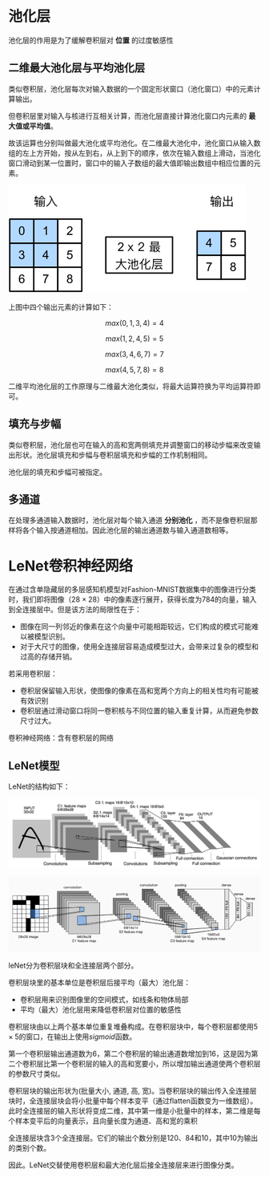 # 池化层

池化层的作用是为了缓解卷积层对 **位置** 的过度敏感性

## 二维最大池化层与平均池化层

类似卷积层，池化层每次对输入数据的一个固定形状窗口（池化窗口）中的元素计算输出。

但卷积层里对输入与核进行互相关计算，而池化层直接计算池化窗口内元素的 **最大值或平均值**。

故该运算也分别叫做最大池化或平均池化。在二维最大池化中，池化窗口从输入数组的左上方开始，按从左到右，从上到下的顺序，依次在输入数组上滑动，当池化窗口滑动到某一位置时，窗口中的输入子数组的最大值即输出数组中相应位置的元素。

![](image\5.4_pooling.svg)

上图中四个输出元素的计算如下：

$$max(0,1,3,4) = 4$$

$$max(1,2,4,5) = 5$$

$$max(3,4,6,7) = 7$$

$$max(4,5,7,8) = 8$$

二维平均池化层的工作原理与二维最大池化类似，将最大运算符换为平均运算符即可。

## 填充与步幅

类似卷积层，池化层也可在输入的高和宽两侧填充并调整窗口的移动步幅来改变输出形状。池化层填充和步幅与卷积层填充和步幅的工作机制相同。

池化层的填充和步幅可被指定。

## 多通道

在处理多通道输入数据时，池化层对每个输入通道 **分别池化** ，而不是像卷积层那样将各个输入按通道相加。因此池化层的输出通道数与输入通道数相等。

# LeNet卷积神经网络

在通过含单隐藏层的多层感知机模型对Fashion-MNIST数据集中的图像进行分类时，我们即将图像（$28 \times 28$）中的像素逐行展开，获得长度为784的向量，输入到全连接层中。但是该方法的局限性在于：

- 图像在同一列邻近的像素在这个向量中可能相距较远，它们构成的模式可能难以被模型识别。
- 对于大尺寸的图像，使用全连接层容易造成模型过大，会带来过复杂的模型和过高的存储开销。

若采用卷积层：
 - 卷积层保留输入形状，使图像的像素在高和宽两个方向上的相关性均有可能被有效识别
 - 卷积层通过滑动窗口将同一卷积核与不同位置的输入重复计算，从而避免参数尺寸过大。

 卷积神经网络：含有卷积层的网络

## LeNet模型

 LeNet的结构如下：

 ![](image\5.5_lenet.png)

 ![](image\q5ndwsmsao.png)

 leNet分为卷积层块和全连接层两个部分。

 卷积层块里的基本单位是卷积层后接平均（最大）池化层：
 - 卷积层用来识别图像里的空间模式，如线条和物体局部
 - 平均（最大）池化层用来降低卷积层对位置的敏感性
 
 卷积层块由以上两个基本单位重复堆叠构成。在卷积层块中，每个卷积层都使用$5 \times 5$的窗口，在输出上使用$sigmoid$函数。
 
 第一个卷积层输出通道数为6，第二个卷积层的输出通道数增加到16，这是因为第二个卷积层比第一个卷积层的输入的高和宽要小，所以增加输出通道使两个卷积层的参数尺寸类似。

卷积层块的输出形状为(批量大小, 通道, 高, 宽)。当卷积层块的输出传入全连接层块时，全连接层块会将小批量中每个样本变平（通过flatten函数变为一维数组）。此时全连接层的输入形状将变成二维，其中第一维是小批量中的样本，第二维是每个样本变平后的向量表示，且向量长度为通道、高和宽的乘积

 全连接层块含3个全连接层。它们的输出个数分别是120、84和10，其中10为输出的类别个数。

因此。LeNet交替使用卷积层和最大池化层后接全连接层来进行图像分类。

